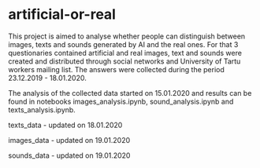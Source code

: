 # artificial-or-real

This project is aimed to analyse whether people can distinguish between images, texts and sounds generated by AI and the real ones. For that 3 questionaries contained artificial and real images, text and sounds were created and distributed through social networks and University of Tartu workers mailing list. The answers were collected during the period 23.12.2019 - 18.01.2020.

The analysis of the collected data started on 15.01.2020 and results can be found in notebooks images_analysis.ipynb, sound_analysis.ipynb and texts_analysis.ipynb. 

texts_data - updated on 18.01.2020

images_data - updated on 19.01.2020

sounds_data - updated on 19.01.2020
